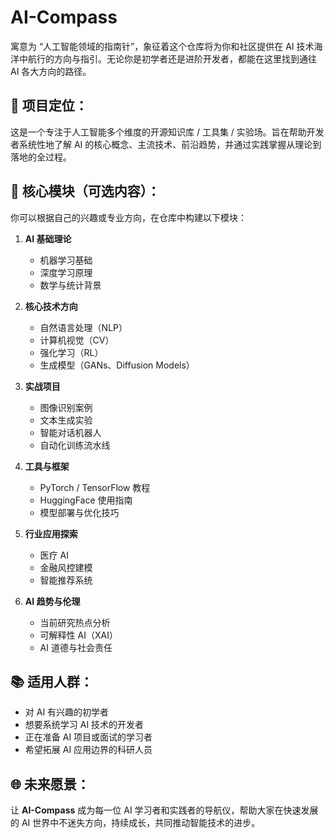 
# AI-Compass

寓意为 “人工智能领域的指南针”，象征着这个仓库将为你和社区提供在 AI 技术海洋中航行的方向与指引。无论你是初学者还是进阶开发者，都能在这里找到通往 AI 各大方向的路径。

## 🎯 项目定位：
这是一个专注于人工智能多个维度的开源知识库 / 工具集 / 实验场。旨在帮助开发者系统性地了解 AI 的核心概念、主流技术、前沿趋势，并通过实践掌握从理论到落地的全过程。

## 🧩 核心模块（可选内容）：
你可以根据自己的兴趣或专业方向，在仓库中构建以下模块：

1. **AI 基础理论**
   - 机器学习基础
   - 深度学习原理
   - 数学与统计背景

2. **核心技术方向**
   - 自然语言处理（NLP）
   - 计算机视觉（CV）
   - 强化学习（RL）
   - 生成模型（GANs、Diffusion Models）

3. **实战项目**
   - 图像识别案例
   - 文本生成实验
   - 智能对话机器人
   - 自动化训练流水线

4. **工具与框架**
   - PyTorch / TensorFlow 教程
   - HuggingFace 使用指南
   - 模型部署与优化技巧

5. **行业应用探索**
   - 医疗 AI
   - 金融风控建模
   - 智能推荐系统

6. **AI 趋势与伦理**
   - 当前研究热点分析
   - 可解释性 AI（XAI）
   - AI 道德与社会责任

## 📚 适用人群：
- 对 AI 有兴趣的初学者
- 想要系统学习 AI 技术的开发者
- 正在准备 AI 项目或面试的学习者
- 希望拓展 AI 应用边界的科研人员

## 🌐 未来愿景：
让 **AI-Compass** 成为每一位 AI 学习者和实践者的导航仪，帮助大家在快速发展的 AI 世界中不迷失方向，持续成长，共同推动智能技术的进步。

